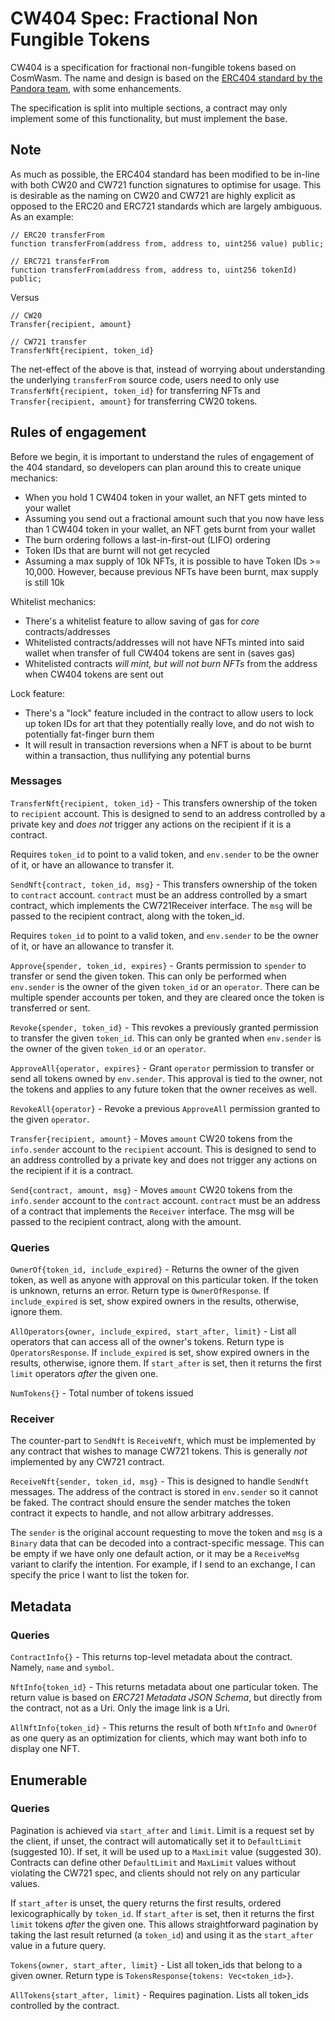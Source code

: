 # CW404 Spec: Fractional Non Fungible Tokens

CW404 is a specification for fractional non-fungible tokens based on CosmWasm.
The name and design is based on the [ERC404 standard by the Pandora team](https://github.com/0xacme/ERC404),
with some enhancements.

The specification is split into multiple sections, a contract may only
implement some of this functionality, but must implement the base.

## Note

As much as possible, the ERC404 standard has been modified to be in-line with both CW20 and CW721 function signatures to optimise for usage. This is desirable as the naming on CW20 and CW721 are highly explicit as opposed to the ERC20 and ERC721 standards which are largely ambiguous. As an example:

```solidity
// ERC20 transferFrom
function transferFrom(address from, address to, uint256 value) public;

// ERC721 transferFrom
function transferFrom(address from, address to, uint256 tokenId) public;
```

Versus

```
// CW20
Transfer{recipient, amount}

// CW721 transfer
TransferNft{recipient, token_id}
```

The net-effect of the above is that, instead of worrying about understanding the underlying `transferFrom` source code, users need to only use `TransferNft{recipient, token_id}` for transferring NFTs and `Transfer{recipient, amount}` for transferring CW20 tokens.

## Rules of engagement

Before we begin, it is important to understand the rules of engagement of the 404 standard, so developers can plan around this to create unique mechanics:

- When you hold 1 CW404 token in your wallet, an NFT gets minted to your wallet
- Assuming you send out a fractional amount such that you now have less than 1 CW404 token in your wallet, an NFT gets burnt from your wallet
- The burn ordering follows a last-in-first-out (LIFO) ordering
- Token IDs that are burnt will not get recycled
- Assuming a max supply of 10k NFTs, it is possible to have Token IDs >= 10,000. However, because previous NFTs have been burnt, max supply is still 10k

Whitelist mechanics:
- There's a whitelist feature to allow saving of gas for _core_ contracts/addresses
- Whitelisted contracts/addresses will not have NFTs minted into said wallet when transfer of full CW404 tokens are sent in (saves gas)
- Whitelisted contracts *will mint, but will not burn NFTs* from the address when CW404 tokens are sent out

Lock feature:
- There's a "lock" feature included in the contract to allow users to lock up token IDs for art that they potentially really love, and do not wish to potentially fat-finger burn them
- It will result in transaction reversions when a NFT is about to be burnt within a transaction, thus nullifying any potential burns

### Messages

`TransferNft{recipient, token_id}` -
This transfers ownership of the token to `recipient` account. This is
designed to send to an address controlled by a private key and _does not_
trigger any actions on the recipient if it is a contract.

Requires `token_id` to point to a valid token, and `env.sender` to be
the owner of it, or have an allowance to transfer it.

`SendNft{contract, token_id, msg}` -
This transfers ownership of the token to `contract` account. `contract`
must be an address controlled by a smart contract, which implements
the CW721Receiver interface. The `msg` will be passed to the recipient
contract, along with the token_id.

Requires `token_id` to point to a valid token, and `env.sender` to be
the owner of it, or have an allowance to transfer it.

`Approve{spender, token_id, expires}` - Grants permission to `spender` to
transfer or send the given token. This can only be performed when
`env.sender` is the owner of the given `token_id` or an `operator`.
There can be multiple spender accounts per token, and they are cleared once
the token is transferred or sent.

`Revoke{spender, token_id}` - This revokes a previously granted permission
to transfer the given `token_id`. This can only be granted when
`env.sender` is the owner of the given `token_id` or an `operator`.

`ApproveAll{operator, expires}` - Grant `operator` permission to transfer or send
all tokens owned by `env.sender`. This approval is tied to the owner, not the
tokens and applies to any future token that the owner receives as well.

`RevokeAll{operator}` - Revoke a previous `ApproveAll` permission granted
to the given `operator`.

`Transfer{recipient, amount}` - Moves `amount` CW20 tokens from the `info.sender` account to the `recipient` account. This is designed to send to an address controlled by a private key and does not trigger any actions on the recipient if it is a contract.

`Send{contract, amount, msg}` - Moves `amount` CW20 tokens from the `info.sender` account to the `contract` account. `contract` must be an address of a contract that implements the `Receiver` interface. The msg will be passed to the recipient contract, along with the amount.

### Queries

`OwnerOf{token_id, include_expired}` - Returns the owner of the given token,
as well as anyone with approval on this particular token. If the token is
unknown, returns an error. Return type is `OwnerOfResponse`. If
`include_expired` is set, show expired owners in the results, otherwise, ignore
them.

`AllOperators{owner, include_expired, start_after, limit}` - List all
operators that can access all of the owner's tokens. Return type is
`OperatorsResponse`. If `include_expired` is set, show expired owners in the
results, otherwise, ignore them. If `start_after` is set, then it returns the
first `limit` operators _after_ the given one.

`NumTokens{}` - Total number of tokens issued

### Receiver

The counter-part to `SendNft` is `ReceiveNft`, which must be implemented by
any contract that wishes to manage CW721 tokens. This is generally _not_
implemented by any CW721 contract.

`ReceiveNft{sender, token_id, msg}` - This is designed to handle `SendNft`
messages. The address of the contract is stored in `env.sender`
so it cannot be faked. The contract should ensure the sender matches
the token contract it expects to handle, and not allow arbitrary addresses.

The `sender` is the original account requesting to move the token
and `msg` is a `Binary` data that can be decoded into a contract-specific
message. This can be empty if we have only one default action,
or it may be a `ReceiveMsg` variant to clarify the intention. For example,
if I send to an exchange, I can specify the price I want to list the token
for.

## Metadata

### Queries

`ContractInfo{}` - This returns top-level metadata about the contract.
Namely, `name` and `symbol`.

`NftInfo{token_id}` - This returns metadata about one particular token.
The return value is based on _ERC721 Metadata JSON Schema_, but directly
from the contract, not as a Uri. Only the image link is a Uri.

`AllNftInfo{token_id}` - This returns the result of both `NftInfo`
and `OwnerOf` as one query as an optimization for clients, which may
want both info to display one NFT.

## Enumerable

### Queries

Pagination is achieved via `start_after` and `limit`. Limit is a request
set by the client, if unset, the contract will automatically set it to
`DefaultLimit` (suggested 10). If set, it will be used up to a `MaxLimit`
value (suggested 30). Contracts can define other `DefaultLimit` and `MaxLimit`
values without violating the CW721 spec, and clients should not rely on
any particular values.

If `start_after` is unset, the query returns the first results, ordered
lexicographically by `token_id`. If `start_after` is set, then it returns the
first `limit` tokens _after_ the given one. This allows straightforward
pagination by taking the last result returned (a `token_id`) and using it
as the `start_after` value in a future query.

`Tokens{owner, start_after, limit}` - List all token_ids that belong to a given owner.
Return type is `TokensResponse{tokens: Vec<token_id>}`.

`AllTokens{start_after, limit}` - Requires pagination. Lists all token_ids controlled by
the contract.

